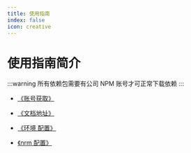```yaml
---
title: 使用指南
index: false
icon: creative
---
```


# 使用指南简介

:::warning
所有依赖包需要有公司 NPM 账号才可正常下载依赖
:::

- [《账号获取》](get-account.md)

- [《文档地址》](address-navigation.md)

- [《环境 配置》](environment.md)

- [《nrm 配置》](nrm.md)
